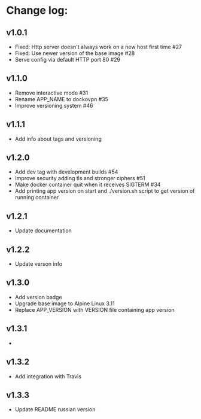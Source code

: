 # Change log:

## v1.0.1
- Fixed: Http server doesn't always work on a new host first time #27
- Fixed: Use newer version of the base image #28
- Serve config via default HTTP port 80 #29

## v1.1.0
- Remove interactive mode #31
- Rename APP_NAME to dockovpn #35
- Improve versioning system #46

## v1.1.1
- Add info about tags and versioning

## v1.2.0
- Add dev tag with development builds #54
- Improve security adding tls and stronger ciphers #51
- Make docker container quit when it receives SIGTERM #34
- Add printing app version on start and ./version.sh script to get version of running container

## v1.2.1
- Update documentation

## v1.2.2
- Update verson info

## v1.3.0
- Add version badge 
- Upgrade base image to Alpine Linux 3.11
- Replace APP_VERSION with VERSION file containing app version

## v1.3.1
-

## v1.3.2
- Add integration with Travis

## v1.3.3
- Update README russian version



